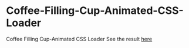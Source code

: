 # Coffee-Filling-Cup-Animated-CSS-Loader
Coffee Filling Cup-Animated CSS Loader
See the result <a href="https://mo-ahmed-ah.github.io/Coffee-Filling-Cup-Animated-CSS-Loader/">here</a>
